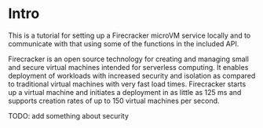 # Intro

This is a tutorial for setting up a Firecracker microVM service locally and to communicate with that using some of the functions in the included API.  

Firecracker is an open source technology for creating and managing small and secure virtual machines intended for serverless computing. It enables deployment of workloads with increased security and isolation as compared to traditional virtual machines with very fast load times. Firecracker starts up a virtual machine and initiates a deployment in as little as 125 ms and supports creation rates of up to 150 virtual machines per second. 

TODO: add something about security